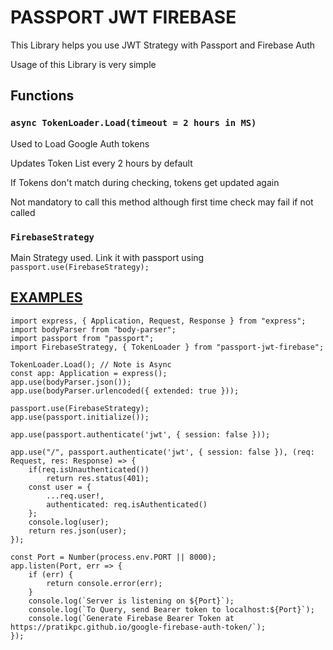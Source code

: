 # PASSPORT JWT FIREBASE

This Library helps you use JWT Strategy with Passport and Firebase Auth

Usage of this Library is very simple

## Functions

### `async TokenLoader.Load(timeout = 2 hours in MS)`
Used to Load Google Auth tokens

Updates Token List every 2 hours by default

If Tokens don't match during checking, tokens get updated again

Not mandatory to call this method although first time check may fail if not called

### `FirebaseStrategy`
Main Strategy used. Link it with passport using `passport.use(FirebaseStrategy);`

## [EXAMPLES](/samples/index.ts)
```
import express, { Application, Request, Response } from "express";
import bodyParser from "body-parser";
import passport from "passport";
import FirebaseStrategy, { TokenLoader } from "passport-jwt-firebase";

TokenLoader.Load(); // Note is Async
const app: Application = express();
app.use(bodyParser.json());
app.use(bodyParser.urlencoded({ extended: true }));

passport.use(FirebaseStrategy);
app.use(passport.initialize());

app.use(passport.authenticate('jwt', { session: false }));

app.use("/", passport.authenticate('jwt', { session: false }), (req: Request, res: Response) => {
    if(req.isUnauthenticated())
        return res.status(401);
    const user = {
        ...req.user!,
        authenticated: req.isAuthenticated()
    };
    console.log(user);
    return res.json(user);
});

const Port = Number(process.env.PORT || 8000);
app.listen(Port, err => {
    if (err) {
        return console.error(err);
    }
    console.log(`Server is listening on ${Port}`);
    console.log(`To Query, send Bearer token to localhost:${Port}`);
    console.log(`Generate Firebase Bearer Token at https://pratikpc.github.io/google-firebase-auth-token/`);
});

```